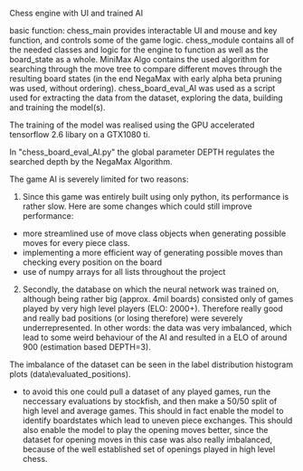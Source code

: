 Chess engine with UI and trained AI

basic function:
chess_main provides interactable UI and mouse and key function, and controls some of the game logic.
chess_module contains all of the needed classes and logic for the engine to function as well as the board_state as a whole.
MiniMax Algo contains the used algorithm for searching through the move tree to compare different moves through the
resulting board states (in the end NegaMax with early alpha beta pruning was used, without ordering).
chess_board_eval_AI was used as a script used for extracting the data from the dataset, exploring the data,
building and training the model(s).

The training of the model was realised using the GPU accelerated tensorflow 2.6 libary on a GTX1080 ti.


In "chess_board_eval_AI.py" the global parameter DEPTH regulates the searched depth by the NegaMax Algorithm.

The game AI is severely limited for two reasons:

1) Since this game was entirely built using only python, its performance is rather slow.
Here are some changes which could still improve performance:

- more streamlined use of move class objects when generating possible moves for every piece class.
- implementing a more efficient way of generating possible moves than checking every position on the board 
- use of numpy arrays for all lists throughout the project

2) Secondly, the database on which the neural network was trained on, although being rather big (approx. 4mil boards)
consisted only of games played by very high level players (ELO: 2000+). Therefore really good and really bad positions
(or losing therefore) were severely underrepresented. In other words: the data was very imbalanced, which lead to some
weird behaviour of the AI and resulted in a ELO of around 900 (estimation based DEPTH=3).

The imbalance of the dataset can be seen in the label distribution histogram plots (data\evaluated_positions).
- to avoid this one could pull a dataset of any played games, run the neccessary evaluations by stockfish, and then
make a 50/50 split of high level and average games. This should in fact enable the model to identify boardstates
which lead to uneven piece exchanges. This should also enable the model to play the opening moves better, since
the dataset for opening moves in this case was also really imbalanced, because of the well established set of openings
played in high level chess.